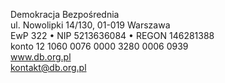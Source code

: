 Demokracja Bezpośrednia  
ul. Nowolipki 14/130, 01-019 Warszawa  
EwP 322 • NIP 5213636084 • REGON 146281388  
konto 12 1060 0076 0000 3280 0006 0939  
www.db.org.pl  
kontakt@db.org.pl
